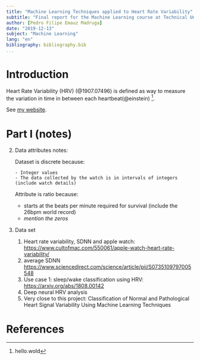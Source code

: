 ```yaml
---
title: "Machine Learning Techniques applied to Heart Rate Variability"
subtitle: "Final report for the Machine Learning course at Technical University of Denmark"
author: [Pedro Filipe Emauz Madruga]
date: "2019-12-13"
subject: "Machine Learning"
lang: "en"
bibliography: bibliography.bib
...
```




# Introduction

Heart Rate Variability (HRV) (@1907.07496) is defined as way to measure the variation in time in between each heartbeat(@einstein) [^1].

See [my website].

[my website]: http://foo.bar.baz

[^1]: hello.wold

# Part I (notes)

2.  Data attributes notes:

    Dataset is discrete because:

        - Integer values
        - The data collected by the watch is in intervals of integers (include watch details)

    Attribute is ratio because:

    - starts at the beats per minute required for survival (include the 26bpm world record)
    - _mention the zeros_

3.  Data set

    1. Heart rate variability, SDNN and apple watch: https://www.cultofmac.com/550061/apple-watch-heart-rate-variability/
    2. average SDNN https://www.sciencedirect.com/science/article/pii/S0735109797005548
    3. Use case 1: sleep/wake classification using HRV: https://arxiv.org/abs/1808.00142
    4. Deep neural HRV analysis
    5. Very close to this project: Classification of Normal and Pathological Heart Signal Variability Using Machine Learning Techniques


# References
